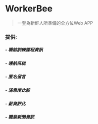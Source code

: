 # WorkerBee

> 一套為新鮮人所準備的全方位Web APP

### 提供: 

##### - 職前訓練課程資訊
##### - 導航系統
##### - 匿名留言
##### - 滿意度比較
##### - 薪資評比
##### - 職業新聞資訊
